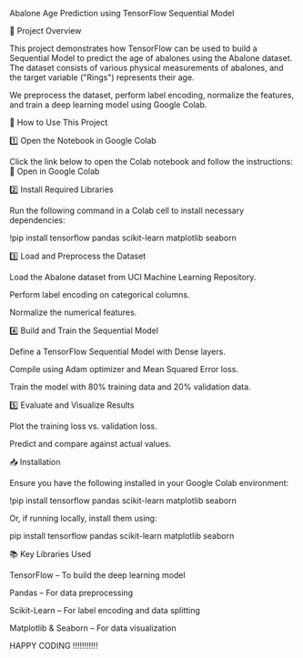 Abalone Age Prediction using TensorFlow Sequential Model

📌 Project Overview

This project demonstrates how TensorFlow can be used to build a Sequential Model to predict the age of abalones using the Abalone dataset. The dataset consists of various physical measurements of abalones, and the target variable ("Rings") represents their age.

We preprocess the dataset, perform label encoding, normalize the features, and train a deep learning model using Google Colab.

🚀 How to Use This Project

1️⃣ Open the Notebook in Google Colab

Click the link below to open the Colab notebook and follow the instructions:
📂 Open in Google Colab

2️⃣ Install Required Libraries

Run the following command in a Colab cell to install necessary dependencies:

!pip install tensorflow pandas scikit-learn matplotlib seaborn

3️⃣ Load and Preprocess the Dataset

Load the Abalone dataset from UCI Machine Learning Repository.

Perform label encoding on categorical columns.

Normalize the numerical features.

4️⃣ Build and Train the Sequential Model

Define a TensorFlow Sequential Model with Dense layers.

Compile using Adam optimizer and Mean Squared Error loss.

Train the model with 80% training data and 20% validation data.

5️⃣ Evaluate and Visualize Results

Plot the training loss vs. validation loss.

Predict and compare against actual values.

📥 Installation

Ensure you have the following installed in your Google Colab environment:

!pip install tensorflow pandas scikit-learn matplotlib seaborn

Or, if running locally, install them using:

pip install tensorflow pandas scikit-learn matplotlib seaborn

📚 Key Libraries Used

TensorFlow – To build the deep learning model

Pandas – For data preprocessing

Scikit-Learn – For label encoding and data splitting

Matplotlib & Seaborn – For data visualization

HAPPY CODING !!!!!!!!!!!
